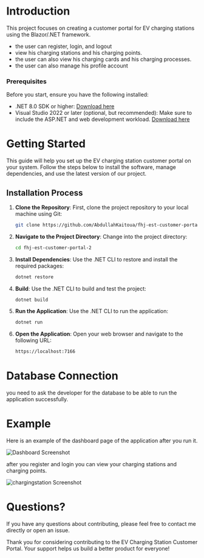 # Introduction 
This project focuses on creating a customer portal for EV charging stations using the Blazor/.NET framework.
- the user can register, login, and logout
- view his charging stations and his charging points.
- the user can also view his charging cards and his charging processes.
- the user can also manage his profile account


### Prerequisites

Before you start, ensure you have the following installed:
- .NET 8.0 SDK or higher: [Download here](https://dotnet.microsoft.com/download)
- Visual Studio 2022 or later (optional, but recommended): Make sure to include the ASP.NET and web development workload. [Download here](https://visualstudio.microsoft.com/de/downloads/)

# Getting Started

This guide will help you set up the EV charging station customer portal on your system. Follow the steps below to install the software, manage dependencies, and use the latest version of our project.

## Installation Process

1. **Clone the Repository**: First, clone the project repository to your local machine using Git:

   ```bash
   git clone https://github.com/AbdullahKaitoua/fhj-est-customer-portal-2.git 
2. **Navigate to the Project Directory**: Change into the project directory:

   ```bash
   cd fhj-est-customer-portal-2
3. **Install Dependencies**: Use the .NET CLI to restore and install the required packages:

   ```bash
   dotnet restore
4. **Build**: Use the .NET CLI to build and test the project:

   ```bash
   dotnet build
5. **Run the Application**: Use the .NET CLI to run the application:

   ```bash
   dotnet run
6. **Open the Application**: Open your web browser and navigate to the following URL:

   ```bash
   https://localhost:7166


# Database Connection
you need to ask the developer for the database to be able to run the application successfully.

# Example

Here is an example of the dashboard page of the application after you run it.

![Dashboard Screenshot](Home.png)

after you register and login you can view your charging stations and charging points.

![chargingstation Screenshot](stations.png)

# Questions?

If you have any questions about contributing, please feel free to contact me directly or open an issue.

Thank you for considering contributing to the EV Charging Station Customer Portal. Your support helps us build a better product for everyone!